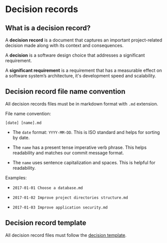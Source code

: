# Decision records

## What is a decision record?

A **decision record** is a document that captures an important project-related
decision made along with its context and consequences.

A **decision** is a software design choice that addresses a significant
requirement.

A **significant requirement** is a requirement that has a measurable effect on a
software system’s architecture, it's development speed and scalability.

## Decision record file name convention

All decision records files must be in markdown format with `.md` extension.

File name convention:

`[date] [name].md`

- The `date` format: `YYYY-MM-DD`. This is ISO standard and helps for sorting by
  date.

- The `name` has a present tense imperative verb phrase. This helps readability
  and matches our commit message format.

- The `name` uses sentence capitalization and spaces. This is helpful for
  readability.

Examples:

- `2017-01-01 Choose a database.md`

- `2017-01-02 Improve project directories structure.md`

- `2017-01-03 Improve application security.md`

## Decision record template

All decision record files must follow the
[decision template](./DECISION_TEMPLATE.md).

